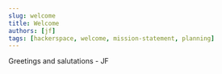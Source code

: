 ```yaml
---
slug: welcome
title: Welcome
authors: [jf]
tags: [hackerspace, welcome, mission-statement, planning]
---
```


Greetings and salutations - JF
